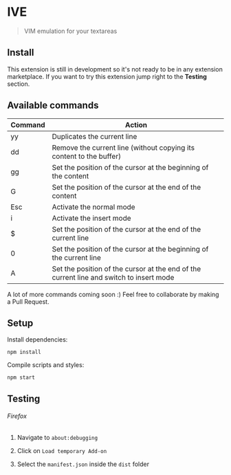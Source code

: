 # IVE

> VIM emulation for your textareas

## Install

This extension is still in development so it's not ready to be in any extension marketplace. If you want to try this extension jump right to the **Testing** section.

## Available commands

| Command | Action                                                       |
| ------- | ------------------------------------------------------------ |
| yy      | Duplicates the current line                                  |
| dd      | Remove the current line (without copying its content to the buffer) |
| gg      | Set the position of the cursor at the beginning of the content |
| G       | Set the position of the cursor at the end of the content     |
| Esc     | Activate the normal mode                                     |
| i       | Activate the insert mode                                     |
| $       | Set the position of the cursor at the end of the current line |
| 0       | Set the position of the cursor at the beginning of the current line |
| A       | Set the position of the cursor at the end of the current line and switch to insert mode |

A lot of more commands coming soon :) Feel free to collaborate by making a Pull Request.

## Setup

Install dependencies:

```
npm install
```

Compile scripts and styles:

```
npm start
```

## Testing

###### Firefox

1. Navigate to `about:debugging`

2. Click on `Load temporary Add-on`

3. Select the `manifest.json` inside the `dist` folder
